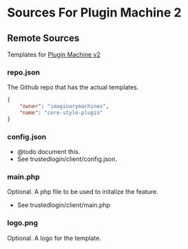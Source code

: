 # Sources For Plugin Machine 2


## Remote Sources

Templates for [Plugin Machine v2](https://pluginmachine.com/wordpress-plugin-generator/)


### repo.json

The Github repo that has the actual templates.

```json
{
    "owner": "imaginarymachines",
    "name": "core-style-plugin"
}
```

### config.json


- @todo document this.
- See trustedlogin/client/config.json.

### main.php

Optional. A php file to be used to initalize the feature.

- See trustedlogin/client/main.php

### logo.png

Optional. A logo for the template.
